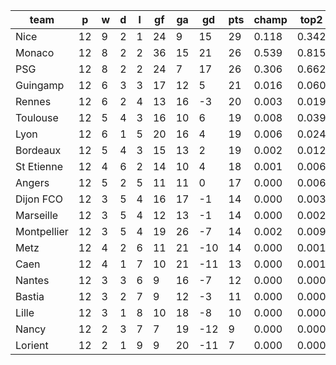 |    team     | p  | w | d | l | gf | ga | gd  | pts | champ | top2  | top3  | top4  |  5-7  | bot4  | bot3  | bot2  |
|-------------|----|---|---|---|----|----|-----|-----|-------|-------|-------|-------|-------|-------|-------|-------|
| Nice        | 12 | 9 | 2 | 1 | 24 |  9 |  15 |  29 | 0.118 | 0.342 | 0.626 | 0.780 | 0.171 | 0.000 | 0.000 | 0.000|
| Monaco      | 12 | 8 | 2 | 2 | 36 | 15 |  21 |  26 | 0.539 | 0.815 | 0.928 | 0.971 | 0.026 | 0.000 | 0.000 | 0.000|
| PSG         | 12 | 8 | 2 | 2 | 24 |  7 |  17 |  26 | 0.306 | 0.662 | 0.854 | 0.928 | 0.061 | 0.000 | 0.000 | 0.000|
| Guingamp    | 12 | 6 | 3 | 3 | 17 | 12 |   5 |  21 | 0.016 | 0.060 | 0.167 | 0.323 | 0.363 | 0.009 | 0.005 | 0.002|
| Rennes      | 12 | 6 | 2 | 4 | 13 | 16 |  -3 |  20 | 0.003 | 0.019 | 0.063 | 0.136 | 0.298 | 0.039 | 0.021 | 0.008|
| Toulouse    | 12 | 5 | 4 | 3 | 16 | 10 |   6 |  19 | 0.008 | 0.039 | 0.126 | 0.268 | 0.353 | 0.013 | 0.008 | 0.002|
| Lyon        | 12 | 6 | 1 | 5 | 20 | 16 |   4 |  19 | 0.006 | 0.024 | 0.080 | 0.178 | 0.326 | 0.026 | 0.013 | 0.005|
| Bordeaux    | 12 | 5 | 4 | 3 | 15 | 13 |   2 |  19 | 0.002 | 0.012 | 0.042 | 0.106 | 0.258 | 0.054 | 0.029 | 0.013|
| St Etienne  | 12 | 4 | 6 | 2 | 14 | 10 |   4 |  18 | 0.001 | 0.006 | 0.029 | 0.073 | 0.220 | 0.075 | 0.045 | 0.022|
| Angers      | 12 | 5 | 2 | 5 | 11 | 11 |   0 |  17 | 0.000 | 0.006 | 0.024 | 0.062 | 0.199 | 0.089 | 0.056 | 0.025|
| Dijon FCO   | 12 | 3 | 5 | 4 | 16 | 17 |  -1 |  14 | 0.000 | 0.003 | 0.012 | 0.032 | 0.134 | 0.163 | 0.106 | 0.057|
| Marseille   | 12 | 3 | 5 | 4 | 12 | 13 |  -1 |  14 | 0.000 | 0.002 | 0.009 | 0.027 | 0.121 | 0.181 | 0.116 | 0.063|
| Montpellier | 12 | 3 | 5 | 4 | 19 | 26 |  -7 |  14 | 0.002 | 0.009 | 0.029 | 0.077 | 0.223 | 0.080 | 0.051 | 0.025|
| Metz        | 12 | 4 | 2 | 6 | 11 | 21 | -10 |  14 | 0.000 | 0.001 | 0.004 | 0.014 | 0.077 | 0.267 | 0.182 | 0.106|
| Caen        | 12 | 4 | 1 | 7 | 10 | 21 | -11 |  13 | 0.000 | 0.001 | 0.005 | 0.013 | 0.061 | 0.305 | 0.210 | 0.128|
| Nantes      | 12 | 3 | 3 | 6 |  9 | 16 |  -7 |  12 | 0.000 | 0.000 | 0.001 | 0.005 | 0.035 | 0.431 | 0.320 | 0.208|
| Bastia      | 12 | 3 | 2 | 7 |  9 | 12 |  -3 |  11 | 0.000 | 0.000 | 0.001 | 0.003 | 0.026 | 0.474 | 0.361 | 0.240|
| Lille       | 12 | 3 | 1 | 8 | 10 | 18 |  -8 |  10 | 0.000 | 0.000 | 0.001 | 0.003 | 0.027 | 0.473 | 0.359 | 0.244|
| Nancy       | 12 | 2 | 3 | 7 |  7 | 19 | -12 |   9 | 0.000 | 0.000 | 0.000 | 0.001 | 0.014 | 0.609 | 0.503 | 0.370|
| Lorient     | 12 | 2 | 1 | 9 |  9 | 20 | -11 |   7 | 0.000 | 0.000 | 0.000 | 0.001 | 0.008 | 0.713 | 0.614 | 0.481|

